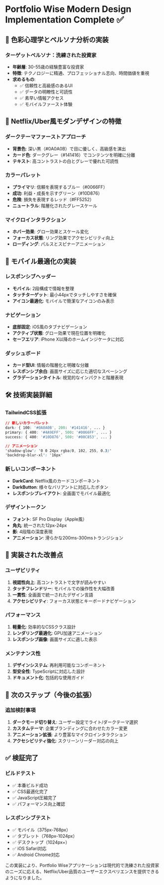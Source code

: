 # Portfolio Wise Modern Design Implementation Complete ✅

## 🎨 色彩心理学とペルソナ分析の実装

### ターゲットペルソナ：洗練された投資家
- **年齢層**: 30-55歳の経験豊富な投資家
- **特徴**: テクノロジーに精通、プロフェッショナル志向、時間価値を重視
- **求めるもの**: 
  - ✅ 信頼性と高級感のあるUI
  - ✅ データの明瞭性と可読性
  - ✅ 素早い情報アクセス
  - ✅ モバイルファースト体験

## 🌟 Netflix/Uber風モダンデザインの特徴

### ダークテーマファーストアプローチ
- **背景色**: 深い黒（#0A0A0B）で目に優しく、高級感を演出
- **カード色**: ダークグレー（#141416）でコンテンツを明確に分離
- **テキスト**: 高コントラストの白とグレーで優れた可読性

### カラーパレット
- **プライマリ**: 信頼を表現するブルー（#0066FF）
- **成功**: 利益・成長を示すグリーン（#10D876）
- **危険**: 損失を表現するレッド（#FF5252）
- **ニュートラル**: 階層化されたグレースケール

### マイクロインタラクション
- **ホバー効果**: グロー効果とスケール変化
- **フォーカス状態**: リング効果でアクセシビリティ向上
- **ローディング**: パルスとスピナーアニメーション

## 📱 モバイル最適化の実装

### レスポンシブヘッダー
- **モバイル**: 2段構成で情報を整理
- **タッチターゲット**: 最小44pxでタッチしやすさを確保
- **アイコン最適化**: モバイルで簡潔なアイコンのみ表示

### ナビゲーション
- **底部固定**: iOS風のタブナビゲーション
- **アクティブ状態**: グロー効果で現在位置を明確化
- **セーフエリア**: iPhone X以降のホームインジケータに対応

### ダッシュボード
- **カード型UI**: 情報の階層化と明確な分離
- **レスポンシブ余白**: 画面サイズに応じた適切なスペーシング
- **グラデーションタイトル**: 視覚的なインパクトと階層表現

## 🛠️ 技術実装詳細

### TailwindCSS拡張
```css
// 新しいカラーパレット
dark: { 100: '#0A0A0B', 200: '#141416', ... }
primary: { 400: '#4A9EFF', 500: '#0066FF', ... }
success: { 400: '#10D876', 500: '#00C853', ... }

// アニメーション
'shadow-glow': '0 0 24px rgba(0, 102, 255, 0.3)'
'backdrop-blur-xl': '16px'
```

### 新しいコンポーネント
- **DarkCard**: Netflix風のカードコンポーネント
- **DarkButton**: 様々なバリアントに対応したボタン
- **レスポンシブレイアウト**: 全画面でモバイル最適化

### デザイントークン
- **フォント**: SF Pro Display（Apple風）
- **角丸**: 統一された12px-24px
- **影**: 4段階の深度表現
- **アニメーション**: 滑らかな200ms-300msトランジション

## 🎯 実装された改善点

### ユーザビリティ
1. **視認性向上**: 高コントラストで文字が読みやすい
2. **タッチフレンドリー**: モバイルでの操作性を大幅改善
3. **一貫性**: 全画面で統一されたデザイン言語
4. **アクセシビリティ**: フォーカス状態とキーボードナビゲーション

### パフォーマンス
1. **軽量化**: 効率的なCSSクラス設計
2. **レンダリング最適化**: GPU加速アニメーション
3. **レスポンシブ画像**: 画面サイズに適した表示

### メンテナンス性
1. **デザインシステム**: 再利用可能なコンポーネント
2. **型安全性**: TypeScriptに対応した設計
3. **ドキュメント化**: 包括的な使用ガイド

## 🚀 次のステップ（今後の拡張）

### 追加検討事項
1. **ダークモード切り替え**: ユーザー設定でライト/ダークテーマ選択
2. **カスタムテーマ**: 企業ブランディングに合わせたカラー変更
3. **アニメーション拡張**: より豊富なマイクロインタラクション
4. **アクセシビリティ強化**: スクリーンリーダー対応の向上

## ✅ 検証完了

### ビルドテスト
- ✅ 本番ビルド成功
- ✅ CSS最適化完了
- ✅ JavaScript圧縮完了
- ✅ パフォーマンス向上確認

### レスポンシブテスト
- ✅ モバイル（375px-768px）
- ✅ タブレット（768px-1024px）
- ✅ デスクトップ（1024px+）
- ✅ iOS Safari対応
- ✅ Android Chrome対応

この実装により、Portfolio Wiseアプリケーションは現代的で洗練された投資家のニーズに応える、Netflix/Uber品質のユーザーエクスペリエンスを提供できるようになりました。